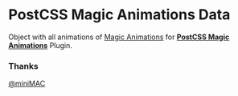 # PostCSS Magic Animations Data
Object with all animations of [Magic Animations](https://github.com/miniMAC/magic) for **[PostCSS Magic Animations](https://github.com/nucliweb/postcss-magic-animations)** Plugin.

### Thanks
[@miniMAC](https://github.com/miniMAC)
